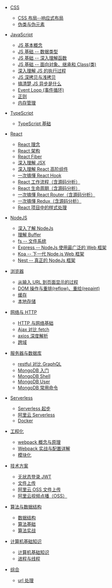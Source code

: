- [CSS](/css/ "CSS 布局 伪元素")

  <!-- - [CSS 易混淆概念与常见布局](/css/interview.md "CSS 常见布局") -->

  - [CSS 布局--响应式布局](/css/response_style.md "css 响应式布局 Flex")
  <!-- - [CSS 布局--网格布局](/css/grid.md "css 网格布局 Grid") -->
  - [伪类与伪元素](/css/pseudo.md "CSS 伪类 伪元素")

- [JavaScript](/js/ "原生JavaScript")

  - [JS 基本概念](/js/concept.md "JavaScript 基础概念")
  - [JS 基础 -- 数据类型](/js/base.md "JavaScript 数据类型")
  - [JS 基础 -- 深入理解函数](/js/function.md "JavaScript function 函数")
  - [JS 基础 -- 面向对象、继承和 Class(类)](/js/object.md "JavaScript Object 对象")
  - [深入理解 JS 的执行过程](/js/deep.md "JavaScript 深入理解JS执行")
  - [JS 深拷贝与浅拷贝](/js/copy.md "JavaScript 深拷贝与浅拷贝")
  - [搞清楚 JS 异步是什么](/js/async.md "JavaScript 异步")
  - [Event Loop (事件循环)](/js/event_loop.md "JavaScript event loop 事件循环")
  - [正则](/js/regexp.md "JavaScript regexp 正则表达式")
  - [内存管理](/js/memory.md "JavaScript 内存管理")

- [TypeScript](/ts/ "TypeScript 学习")

  - [TypeScript 基础](/ts/base.md "TypeScript 学习笔记")

- [React](/react/ "react 学习 教程 源码")

  - [React 理念](/react/react_base.md "react 理念")
  - [React 架构](/react/react_architecture.md "react 架构")
  - [React Fiber](/react/react_fiber.md "react fiber 架构")
  - [深入理解 JSX](/react/react_jsx.md "react JSX")
  - [深入理解 React 高阶组件](/react/react_hoc.md "react 高阶组件 HOC")
  - [一次搞懂 React Hook](/react/react_hooks.md "react Hooks")
  - [React 工作流程（含源码分析）](/react/react_workFlow.md "react 源码 初始化 渲染流程")
  - [React 生命周期（含源码分析）](/react/react_lifecycle.md "react 生命周期")
  - [一次搞懂 React Router（含源码分析）](/react/react_router.md "react router 路由 源码")
  - [一次搞懂 Redux（含源码分析）](/react/react_redux.md "react redux 状态管理")
  <!-- - [React 项目中的组件规划](/react/react_component.md "react component") -->
  - [React 项目中的样式处理](/react/react_style.md "react CSS Modules 样式 模块化")
  <!-- - [Antd 分析](/react/react_antd.md "react antd")
  - [React 开源组件库 -- BlockUi](/react/react_blockUi.md "react 组件库 blockUi") -->
  <!-- - [React 常见面试题](/react/react_interview.md "react 面试题") -->

- [NodeJS](/node/ "nodeJs")

  - [深入了解 NodeJs](/node/base.md "认识 Node.js")
  <!-- - [events -- 事件触发器](/node/events.md "NodeJs events 事件") -->
  - [理解 Buffer](/node/buffer.md "NodeJs buffer")
  <!-- - [理解 Stream (流)](/node/stream.md "NodeJs Stream 流") -->
  - [fs -- 文件系统](/node/fs.md "NodeJs fs模块")
  <!-- - [process、child process 和 cluster](/node/process.md "NodeJs 进程") -->
  - [Express -- NodeJs 使用最广泛的 Web 框架](/node/express.md "express")
  - [Koa -- 下一代 Node.js Web 框架](/node/koa.md "koa")
  - [Nest -- 真正的 NodeJs 框架](/node/nest.md "nest")

- [浏览器](/browser/ "浏览器")

  - [从输入 URL 到页面显示的过程](/browser/urlToView.md "浏览器 从URL到页面显示")
  - [DOM 操作与重排(reflow)、重绘(repaint)](/browser/reflow_repaint.md "浏览器 重排 reflow 重绘 repaint")
  - [缓存](/browser/cache.md "浏览器 缓存")
  - [本地存储](/browser/storage.md "浏览器 本地存储")

- [网络与 HTTP](/http/ "HTTP")

  - [HTTP 与网络基础](/http/http.md "网络 HTTP")
  - [Ajax 对比 fetch](/http/ajaxVsFetch.md "Ajax、fetch")
  - [axios 深度解析](/http/axios.md "axios")
  - [跨域](/http/cors.md "HTTP 跨域 CORS JSONP")

- [服务器与数据库](/server/ "服务器")

  - [restful 对比 GraphQL](/server/restfulVsGraphql.md "restful 对比 GraphQL")
  - [MongoDB 入门](/server/mongo.md "MongoDB 入门")
  - [MongoDB Shell](/server/mongo_shell.md "MongoDB 入门")
  - [MongoDB User](/server/mongo_user.md "MongoDB 入门")
  - [MongoDB 常用命令](/server/mongo_command.md "MongoDB 入门")

- [Serverless](/serverless/ "severless")

  - [Serverless 起步](/serverless/start.md "serverless 概念 基础")
  - [阿里云 Serverless](/serverless/aliServerless.md "aliyun 阿里云 serverless 使用")
  - [Docker](/serverless/docker.md "docker 简介 容器 镜像")

- [工程化](/projectBuild/ "前端工程化 webpack")

  - [webpack 概念与原理](/projectBuild/webpack.md "webpack")
  - [Webpack 实战与配置详解](/projectBuild/webpack_case.md "webpack")
  - [模块化](/projectBuild/modules.md "JS module")

- [技术方案](/scheme/ "技术方案")

  - [无状态登录 JWT](/scheme/JWT.md "无状态登录")
  - [文件上传](/scheme/upload.md "文件上传 upload")
  - [阿里云 OSS 文件上传](/scheme/oss.md "阿里云文件上传 upload OSS")
  - [阿里云视频点播（OSS）](/scheme/vod.md "视频点播")

- [算法与数据结构](/algorithmStructure/ "算法 数据结构")

  - [数据结构](/algorithmStructure/structure.md "数据结构")
  - [算法基础](/algorithmStructure/algorithm.md "算法")
  - [算法实战](/algorithmStructure/algorithms.md "算法实战")

- [计算机基础知识](/base/ "计算机基础知识")

  - [计算机基础知识](/base/computerBase.md "计算机 基础知识")
  - [进程与线程](/base/thread.md "进程 线程")

- [综合](/synthesize/ "综合")

  - [url 处理](/synthesize/url.md "url")

<!-- - [1000 问](/ask1000/ "前端1000问")

  - [CSS](/ask1000/1css.md "CSS 面试题")
  - [JS](/ask1000/2js.md "js 面试题")
  - [React](/ask1000/3react.md "react 面试题")
  - [Node.js](/ask1000/4node.md "node 面试题")
  - [浏览器](/ask1000/5browser.md "browser 面试题")
  - [HTTP](/ask1000/6http.md "http 面试题")
  - [前端工程化](/ask1000/7project.md "project 面试题")
  - [算法](/ask1000/8algorithm.md "algorithm 面试题") -->
